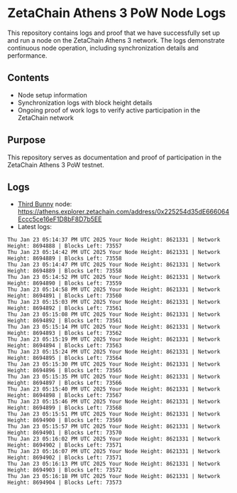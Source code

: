 # ZetaChain Athens 3 PoW Node Logs
This repository contains logs and proof that we have successfully set up and run a node on the ZetaChain Athens 3 network. The logs demonstrate continuous node operation, including synchronization details and performance.

## Contents
- Node setup information
- Synchronization logs with block height details
- Ongoing proof of work logs to verify active participation in the ZetaChain network

## Purpose
This repository serves as documentation and proof of participation in the ZetaChain Athens 3 PoW testnet.

## Logs

- [Third Bunny](https://thirdbunny.xyz/) node: https://athens.explorer.zetachain.com/address/0x225254d35dE666064Eccc5ce16eF1D8bF8D7b5EE
- Latest logs:
```
Thu Jan 23 05:14:37 PM UTC 2025 Your Node Height: 8621331 | Network Height: 8694888 | Blocks Left: 73557
Thu Jan 23 05:14:42 PM UTC 2025 Your Node Height: 8621331 | Network Height: 8694889 | Blocks Left: 73558
Thu Jan 23 05:14:47 PM UTC 2025 Your Node Height: 8621331 | Network Height: 8694889 | Blocks Left: 73558
Thu Jan 23 05:14:52 PM UTC 2025 Your Node Height: 8621331 | Network Height: 8694890 | Blocks Left: 73559
Thu Jan 23 05:14:58 PM UTC 2025 Your Node Height: 8621331 | Network Height: 8694891 | Blocks Left: 73560
Thu Jan 23 05:15:03 PM UTC 2025 Your Node Height: 8621331 | Network Height: 8694892 | Blocks Left: 73561
Thu Jan 23 05:15:08 PM UTC 2025 Your Node Height: 8621331 | Network Height: 8694892 | Blocks Left: 73561
Thu Jan 23 05:15:14 PM UTC 2025 Your Node Height: 8621331 | Network Height: 8694893 | Blocks Left: 73562
Thu Jan 23 05:15:19 PM UTC 2025 Your Node Height: 8621331 | Network Height: 8694894 | Blocks Left: 73563
Thu Jan 23 05:15:24 PM UTC 2025 Your Node Height: 8621331 | Network Height: 8694895 | Blocks Left: 73564
Thu Jan 23 05:15:30 PM UTC 2025 Your Node Height: 8621331 | Network Height: 8694896 | Blocks Left: 73565
Thu Jan 23 05:15:35 PM UTC 2025 Your Node Height: 8621331 | Network Height: 8694897 | Blocks Left: 73566
Thu Jan 23 05:15:40 PM UTC 2025 Your Node Height: 8621331 | Network Height: 8694898 | Blocks Left: 73567
Thu Jan 23 05:15:46 PM UTC 2025 Your Node Height: 8621331 | Network Height: 8694899 | Blocks Left: 73568
Thu Jan 23 05:15:51 PM UTC 2025 Your Node Height: 8621331 | Network Height: 8694900 | Blocks Left: 73569
Thu Jan 23 05:15:57 PM UTC 2025 Your Node Height: 8621331 | Network Height: 8694901 | Blocks Left: 73570
Thu Jan 23 05:16:02 PM UTC 2025 Your Node Height: 8621331 | Network Height: 8694902 | Blocks Left: 73571
Thu Jan 23 05:16:07 PM UTC 2025 Your Node Height: 8621331 | Network Height: 8694902 | Blocks Left: 73571
Thu Jan 23 05:16:13 PM UTC 2025 Your Node Height: 8621331 | Network Height: 8694903 | Blocks Left: 73572
Thu Jan 23 05:16:18 PM UTC 2025 Your Node Height: 8621331 | Network Height: 8694904 | Blocks Left: 73573
```
